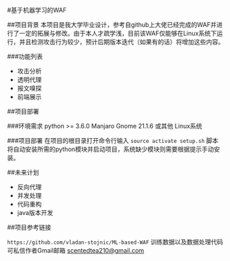 #基于机器学习的WAF

##项目背景
本项目是我大学毕业设计，参考自github上大佬已经完成的WAF并进行了一定的拓展与修改。由于本人才疏学浅，目前该WAF仅能够在Linux系统下运行，并且检测攻击行为较少，预计后期版本迭代（如果有的话）将增加这些内容。

###功能列表
- 攻击分析
- 透明代理
- 报文嗅探
- 前端展示

##项目部署

###环境需求
    python >= 3.6.0
    Manjaro Gnome 21.1.6 或其他 Linux系统

###项目部署
在项目的根目录打开命令行输入 `source activate setup.sh` 脚本将自动安装所需的python模块并启动项目，系统缺少模块则需要根据提示手动安装。

##未来计划

- 反向代理
- 并发处理
- 代码重构
- java版本开发

##项目参考链接

`https://github.com/vladan-stojnic/ML-based-WAF`
训练数据以及数据处理代码可私信作者Gmail邮箱 scentedtea210@gmail.com
